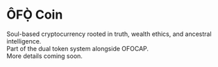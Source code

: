 # ÔFỌ̀ Coin

Soul-based cryptocurrency rooted in truth, wealth ethics, and ancestral intelligence.  
Part of the dual token system alongside OFOCAP.  
More details coming soon.

